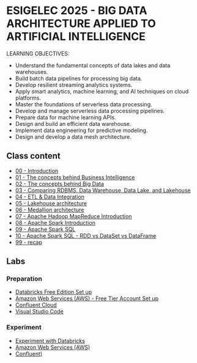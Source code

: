 # ESIGELEC 2025 - BIG DATA ARCHITECTURE APPLIED TO ARTIFICIAL INTELLIGENCE

LEARNING OBJECTIVES:
- Understand the fundamental concepts of data lakes and data warehouses.
- Build batch data pipelines for processing big data.
- Develop resilient streaming analytics systems.
- Apply smart analytics, machine learning, and AI techniques on cloud platforms.
- Master the foundations of serverless data processing.
- Develop and manage serverless data processing pipelines.
- Prepare data for machine learning APIs.
- Design and build an efficient data warehouse.
- Implement data engineering for predictive modeling.
- Design and develop a data mesh architecture.

## Class content

- [00 - Introduction](./00-material/00%20-%20Introduction.pdf)
- [01 - The concepts behind Business Intelligence](./00-material/01%20-%20The%20concepts%20behind%20Business%20Intelligence.pdf)
- [02 - The concepts behind Big Data](./00-material/02%20-%20The%20concepts%20behind%20Big%20Data.pdf)
- [03 - Comparing RDBMS, Data Warehouse, Data Lake, and Lakehouse](./00-material/03%20-%20Comparing%20RDBMS,%20Data%20Warehouse,%20Data%20Lake,%20and%20Lakehouse.pdf)
- [04 - ETL & Data Integration](./00-material/04%20-%20ETL%20&%20Data%20Integration.pdf)
- [05 - Lakehouse architecture](./00-material/05%20-%20Lakehouse%20architecture.pdf)
- [06 - Medallion architecture](./00-material/06%20-%20Medallion%20architecture.pdf)
- [07 - Apache Hadoop MapReduce Introduction](./00-material/07%20-%20Apache%20Hadoop%20MapReduce%20Introduction.pdf)
- [08 - Apache Spark Introduction](./00-material/08%20-%20Apache%20Spark%20Introduction.pdf)
- [09 - Apache Spark SQL](./00-material/09%20-%20Apache%20Spark%20SQL.pdf)
- [10 - Apache Spark SQL - RDD vs DataSet vs DataFrame](./00-material/10%20-%20Apache%20Spark%20SQL%20-%20RDD%20vs%20DataSet%20vs%20DataFrame.pdf)
- [99 - recap](./00-material/9920-%20reCap.pdf)

## Labs

### Preparation

- [Databricks Free Edition Set up](./01-prepare/01-prepare-databricks/README.md)
- [Amazon Web Services (AWS) - Free Tier Account Set up](./01-prepare/01-prepare-aws/README.md)
- [Confluent Cloud](./01-prepare/01-prepare-confluent/README.md)
- [Visual Studio Code](./01-prepare/01-prepare-vscode/README.md)

### Experiment

- [Experiment with Databricks](./02-experiment/02-experiment-databricks/README.md)
- [Amazon Web Services (AWS)](./02-experiment/02-experiment-aws/README.md)
- [Confluent)](./02-experiment/02-experiment-confluent/README.md)

